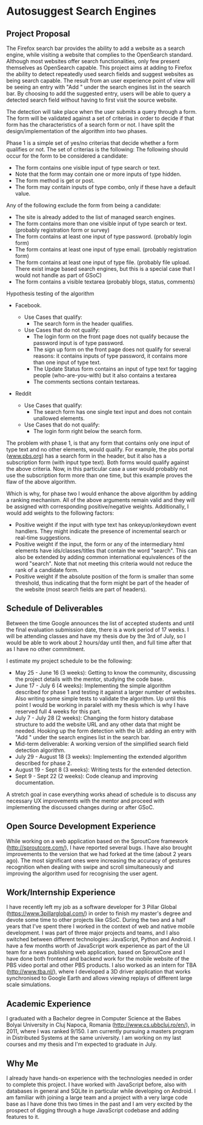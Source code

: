 Autosuggest Search Engines
==========================


Project Proposal
----------------
The Firefox search bar provides the ability to add a website as a search engine, while visiting a website that complies to the OpenSearch standard. Although most websites offer search functionalities, only few present themselves as OpenSearch capable.
This project aims at adding to Firefox the ability to detect repeatedly used search fields and suggest websites as being search capable. The result from an user experience point of view will be seeing an entry with "Add <website>" under the search engines list in the search bar. By choosing to add the suggested entry, users will be able to query a detected search field without having to first visit the source website.

The detection will take place when the user submits a query through a form. The form will be validated against a set of criterias in order to decide if that form has the characteristics of a search form or not. I have split the design/implementation of the algorithm into two phases. 

Phase 1 is a simple set of yes/no criterias that decide whether a form qualifies or not. The set of criterias is the following:
The following should occur for the form to be considered a candidate:

* The form contains one visible input of type search or text.
* Note that the form may contain one or more inputs of type hidden.
* The form method is get or post.
* The form may contain inputs of type combo, only if these have a default value.

Any of the following exclude the form from being a candidate:

* The site is already added to the list of managed search engines.
* The form contains more than one visible input of type search or text. (probably registration form or survey)
* The form contains at least one input of type password. (probably login form)
* The form contains at least one input of type email. (probably registration form)
* The form contains at least one input of type file. (probably file upload. There exist image based search engines, but this is a special case that I would not handle as part of GSoC)
* The form contains a visible textarea (probably blogs, status, comments)

Hypothesis testing of the algorithm  

* Facebook.  
    * Use Cases that qualify:  
        * The search form in the header qualifies.  
    * Use Cases that do not qualify:
         * The login form on the front page does not qualify because the password input is of type password.
         * The sign up form on the front page does not qualify for several reasons: it contains inputs of type password, it contains more than one input of type text.
         * The Update Status form contains an input of type text for tagging people (who-are-you-with) but it also contains a textarea
         * The comments sections contain textareas.  

* Reddit  
     * Use Cases that qualify:
         * The search form has one single text input and does not contain unallowed elements.  
     * Use Cases that do not qualify:  
         * The login form right below the search form.

The problem with phase 1, is that any form that contains only one input of type text and no other elements, would qualify. For example, the pbs portal (www.pbs.org) has a search form in the header, but it also has a subscription form (with input type text). Both forms would qualify against the above criteria. Now, in this particular case a user would probably not use the subscription form more than one time, but this example proves the flaw of the above algorithm.

Which is why, for phase two I would enhance the above algorithm by adding a ranking mechanism. All of the above arguments remain valid and they will be assigned with corresponding positive/negative weights. Additionally, I would add weights to the following factors:

* Positive weight if the input with type text has onkeyup/onkeydown event handlers. They might indicate the presence of incremental search or real-time suggestions.
* Positive weight if the input, the form or any of the intermediary html elements have ids/classes/titles that contain the word "search". This can also be extended by adding common international equivalences of the word "search". Note that not meeting this criteria would not reduce the rank of a candidate form.
* Positive weight if the absolute position of the form is smaller than some threshold, thus indicating that the form might be part of the header of the website (most search fields are part of headers).


Schedule of Deliverables
------------------------
Between the time Google announces the list of accepted students and until the final evaluation submission date, there is a work period of 17 weeks. I will be attending classes and have my thesis due by the 3rd of July, so I would be able to work about 2 hours/day until then, and full time after that as I have no other commitment.

I estimate my project schedule to be the following:

* May 25 - June 16 (3 weeks): Getting to know the community, discussing the project details with the mentor, studying the code base.
* June 17 - July 6 (4 weeks): Implementing the simple algorithm described for phase 1 and testing it against a larger number of websites. Also writing some simple tests to validate the algorithm. Up until this point I would be working in paralel with my thesis which is why I have reserved full 4 weeks for this part.
* July 7 - July 28 (2 weeks): Changing the form history database structure to add the website URL and any other data that might be needed. Hooking up the form detection with the UI: adding an entry with "Add <website>" under the search engines list in the search bar.
* Mid-term deliverable: A working version of the simplified search field detection algorithm.
* July 29 - August 18 (3 weeks): Implementing the extended algorithm described for phase 2.
* August 19 - Sept 8 (3 weeks): Writing tests for the extended detection.
* Sept 9 - Sept 22 (2 weeks): Code cleanup and improving documentation.

A stretch goal in case everything works ahead of schedule is to discuss any necessary UX improvements with the mentor and proceed with implementing the discussed changes during or after GSoC.


Open Source Development Experience
----------------------------------
While working on a web application based on the SproutCore framework (http://sproutcore.com/), I have reported several bugs. I have also brought improvements to the version that we had forked at the time (about 2 years ago). The most significant ones were increasing the accuracy of gestures recognition when dealing with swipe and scroll simultaneously and improving the algorithm used for recognising the user agent.


Work/Internship Experience
--------------------------
I have recently left my job as a software developer for 3 Pillar Global (https://www.3pillarglobal.com/) in order to finish my master's degree and devote some time to other projects like GSoC. During the two and a half years that I’ve spent there I worked in the context of web and native mobile development. I was part of three major projects and teams, and I also switched between different technologies: JavaScript, Python and Android. I have a few months worth of JavaScript work experience as part of the UI team for a news publishing web application, based on SproutCore and I have done both frontend and backend work for the mobile website of the PBS video portal and other PBS products. I also worked as an intern for TBA (http://www.tba.nl/), where I developed a 3D driver application that works synchronised to Google Earth and allows viewing replays of different large scale simulations.


Academic Experience
-------------------
I graduated with a Bachelor degree in Computer Science at the Babes Bolyai University in Cluj Napoca, Romania (http://www.cs.ubbcluj.ro/en/), in 2011, where I was ranked 9/150. I am currently pursuing a masters program in Distributed Systems at the same university. I am working on my last courses and my thesis and I'm expected to graduate in July.


Why Me
------
I already have hands-on experience with the technologies needed in order to complete this project. I have worked with JavaScript before, also with databases in general and SQLite in particular while developing on Android. I am familiar with joining a large team and a project with a very large code base as I have done this two times in the past and I am very excited by the prospect of digging through a huge JavaScript codebase and adding features to it.
